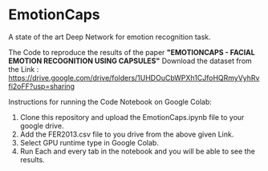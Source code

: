 # EmotionCaps
A state of the art Deep Network for emotion recognition task.


The Code to reproduce the results of the paper <b>"EMOTIONCAPS - FACIAL EMOTION RECOGNITION USING CAPSULES"</b>
Download the dataset from the Link : https://drive.google.com/drive/folders/1UHDOuCbWPXh1CJfoHQRmyVyhRvfi2oFF?usp=sharing

Instructions for running the Code Notebook on Google Colab:
  
  1) Clone this repository and upload the EmotionCaps.ipynb file to your google drive.
  2) Add the FER2013.csv file to you drive from the above given Link.
  4) Select GPU runtime type in Google Colab.
  3) Run Each and every tab in the notebook and you will be able to see the results.
